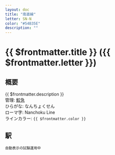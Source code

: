 ```yaml
---
layout: doc
title: "南直線"
letter: SN-N
color: "#54B35E"
description: ""
---
```


# {{ $frontmatter.title }} ({{ $frontmatter.letter }})

## 概要
{{ $frontmatter.description }}  
管理: [鮫急](/company/samekyu/index.md)  
ひらがな: なんちょくせん  
ローマ字: Nanchoku Line  
ラインカラー: <span :style="{backgroundColor: $frontmatter.color, display: 'inline-block', width: '0.75em', height: '0.75em', border: `1px solid #1b1b1f`, marginRight: '0.25em'}" />`{{ $frontmatter.color }}`

## 駅
<small>自動表示の試験運用中</small>
<Stations />